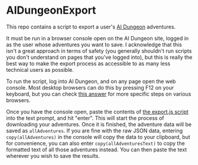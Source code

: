 # AIDungeonExport

This repo contains a script to export a user's [AI Dungeon](https://play.aidungeon.io) adventures.

It must be run in a browser console open on the AI Dungeon site, logged in as the user whose adventures you want to save. I acknowledge that this isn't a great approach in terms of safety (you generally shouldn't run scripts you don't understand on pages that you've logged into), but this is really the best way to make the export process as accessible to as many less technical users as possible.

To run the script, log into AI Dungeon, and on any page open the web console. Most desktop browsers can do this by pressing F12 on your keyboard, but you can check [this answer](https://webmasters.stackexchange.com/questions/8525/how-do-i-open-the-javascript-console-in-different-browsers#answer-77337) for more specific steps on various browsers.

Once you have the console open, paste the contents of [the export.js script](https://raw.githubusercontent.com/metallicity/AIDungeonExport/main/export.js) into the text prompt, and hit "enter". This will start the process of downloading your adventures. Once it is finished, the adventure data will be saved as `allAdventures`. If you are fine with the raw JSON data, entering `copy(allAdventures)` in the console will copy the data to your clipboard, but for convenience, you can also enter `copy(allAdventuresText)` to copy the formatted text of all those adventures instead. You can then paste the text wherever you wish to save the results.
